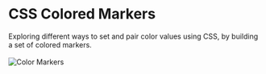 # CSS Colored Markers

Exploring different ways to set and pair color values using CSS, by building a set of colored markers.
<br><br>
![Color Markers](css_color_markers_screenshot.png)